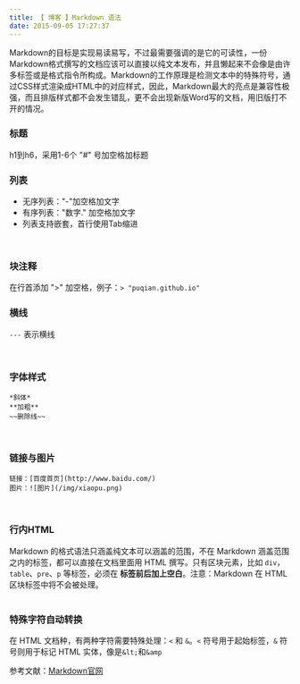 ```yaml
---
title: 【 博客 】Markdown 语法
date: 2015-09-05 17:27:37 
---
```

Markdown的目标是实现易读易写，不过最需要强调的是它的可读性，一份Markdown格式撰写的文档应该可以直接以纯文本发布，并且懒起来不会像是由许多标签或是格式指令所构成。Markdown的工作原理是检测文本中的特殊符号，通过CSS样式渲染成HTML中的对应样式，因此，Markdown最大的亮点是兼容性极强，而且排版样式都不会发生错乱，更不会出现新版Word写的文档，用旧版打不开的情况。
<br/>

### 标题
h1到h6，采用1-6个 "#" 号加空格加标题
<br/>

### 列表
- 无序列表："-"加空格加文字
- 有序列表："数字." 加空格加文字
- 列表支持嵌套，首行使用Tab缩进 

<br/>

### 块注释
在行首添加 ">" 加空格，例子：`> "puqian.github.io"`
<br/>

### 横线
`---` 表示横线

<br/>

### 字体样式
```
*斜体*
**加粗**
~~删除线~~
```
<br/>

### 链接与图片
```  
链接：[百度首页](http://www.baidu.com/)
图片：![图片](/img/xiaopu.png)
```
<br/>

### 行内HTML
Markdown 的格式语法只涵盖纯文本可以涵盖的范围，不在 Markdown 涵盖范围之内的标签，都可以直接在文档里面用 HTML 撰写。只有区块元素，比如 `div`，`table`、`pre`、`p` 等标签，必须在 **标签前后加上空白**。注意：Markdown 在 HTML 区块标签中将不会被处理。
<br/><br/>

### 特殊字符自动转换
在 HTML 文档种，有两种字符需要特殊处理：`<` 和 `&`。`<` 符号用于起始标签，`&` 符号则用于标记 HTML 实体，像是`&lt;`和`&amp`
<br/>

参考文献：[Markdown官网](http://www.markdown.cn/)&nbsp;&nbsp;&nbsp;